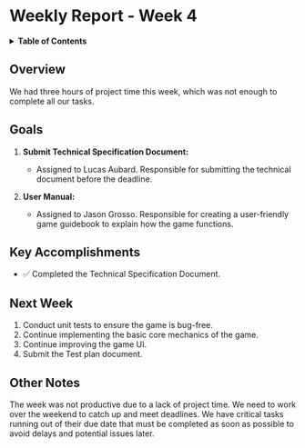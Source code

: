 # Weekly Report - Week 4

<details>
<summary><b>Table of Contents</b></summary>

- [Weekly Report - Week 4](#weekly-report---week-4)
  - [Overview](#overview)
  - [Goals](#goals)
  - [Key Accomplishments](#key-accomplishments)
  - [Next Week](#next-week)
  - [Other Notes](#other-notes)

</details>

## Overview

We had three hours of project time this week, which was not enough to complete all our tasks.

## Goals

1. **Submit Technical Specification Document:**
   - Assigned to Lucas Aubard. Responsible for submitting the technical document before the deadline.

2. **User Manual:**
   - Assigned to Jason Grosso. Responsible for creating a user-friendly game guidebook to explain how the game functions.

## Key Accomplishments

- ✅ Completed the Technical Specification Document.

## Next Week

1. Conduct unit tests to ensure the game is bug-free.
2. Continue implementing the basic core mechanics of the game.
3. Continue improving the game UI.
4. Submit the Test plan document.

## Other Notes

The week was not productive due to a lack of project time. We need to work over the weekend to catch up and meet deadlines. We have critical tasks running out of their due date that must be completed as soon as possible to avoid delays and potential issues later.



